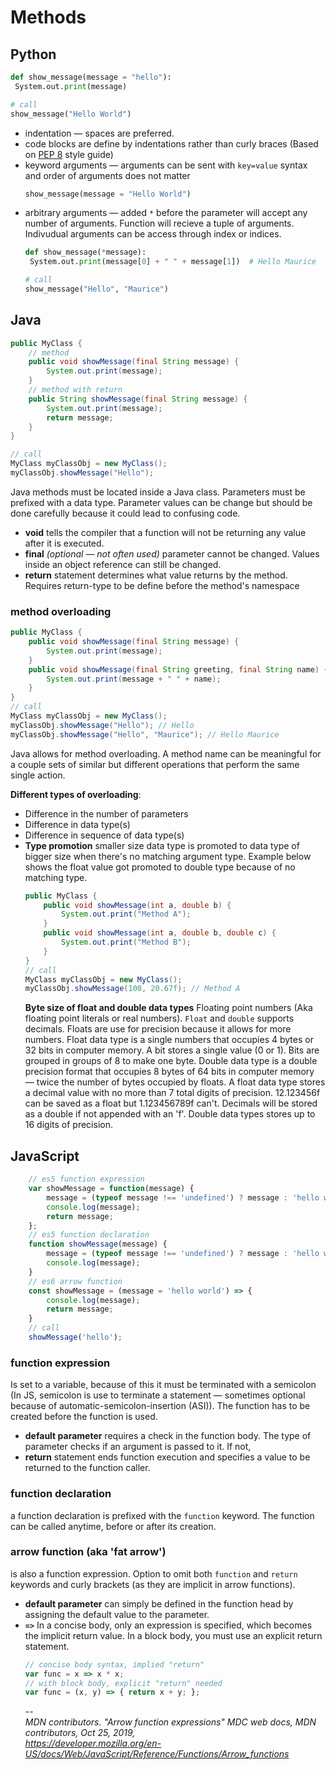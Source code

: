 # Methods
## Python
```python
def show_message(message = "hello"):
 System.out.print(message)

# call
show_message("Hello World")
```
- indentation — spaces are preferred.
- code blocks are define by indentations rather than curly braces (Based on [PEP 8](https://www.python.org/dev/peps/pep-0008/) style guide)
- keyword arguments — arguments can be sent with `key=value` syntax and order of arguments does not matter
    ```python
    show_message(message = "Hello World")
    ```
- arbitrary arguments — added `*` before the parameter will accept any number of arguments. Function will recieve a tuple of arguments. Indivudual arguments can be access through index or indices.
    ```python
    def show_message(*message):
     System.out.print(message[0] + " " + message[1])  # Hello Maurice

    # call
    show_message("Hello", "Maurice")
    ```

## Java
```java
public MyClass {
    // method
    public void showMessage(final String message) {
        System.out.print(message);
    }
    // method with return
    public String showMessage(final String message) {
        System.out.print(message);
        return message;
    }
}

// call
MyClass myClassObj = new MyClass();
myClassObj.showMessage("Hello");
```
Java methods must be located inside a Java class. Parameters must be prefixed with a data type. Parameter values can be change but should be done carefully because it could lead to confusing code.
- **void** tells the compiler that a function will not be returning any value after it is executed.
- **final** *(optional — not often used)* parameter cannot be changed. Values inside an object reference can still be changed.
- **return** statement determines what value returns by the method. Requires return-type to be define before the method's namespace

### method overloading
```java
public MyClass {
    public void showMessage(final String message) {
        System.out.print(message);
    }
    public void showMessage(final String greeting, final String name) {
        System.out.print(message + " " + name);
    }
}
// call
MyClass myClassObj = new MyClass();
myClassObj.showMessage("Hello"); // Hello
myClassObj.showMessage("Hello", "Maurice"); // Hello Maurice
```
Java allows for method overloading. A method name can be meaningful for a couple sets of similar but different operations that perform the same single action.

**Different types of overloading**:
- Difference in the number of parameters
- Difference in data type(s)
- Difference in sequence of data type(s)
- **Type promotion** smaller size data type is promoted to data type of bigger size when there's no matching argument type. Example below shows the float value got promoted to double type because of no matching type.
    ```java
    public MyClass {
        public void showMessage(int a, double b) {
            System.out.print("Method A");
        }
        public void showMessage(int a, double b, double c) {
            System.out.print("Method B");
        }
    }
    // call
    MyClass myClassObj = new MyClass();
    myClassObj.showMessage(100, 20.67f); // Method A
    ```
    **Byte size of float and double data types**
    Floating point numbers (Aka floating point literals or real numbers). `Float` and `double` supports decimals. Floats are use for precision because it allows for more numbers. Float data type is a single numbers that occupies 4 bytes or 32 bits in computer memory. A bit stores a single value (0 or 1). Bits are grouped in groups of 8 to make one byte. Double data type is a double precision format that occupies 8 bytes of 64 bits in computer memory — twice the number of bytes occupied by floats. A float data type stores a decimal value with no more than 7 total digits of precision. 12.123456f can be saved as a float but 1.123456789f can't. Decimals will be stored as a double if not appended with an 'f'. Double data types stores up to 16 digits of precision.

## JavaScript
```javascript
    // es5 function expression
    var showMessage = function(message) {
        message = (typeof message !== 'undefined') ? message : 'hello world';
        console.log(message);
        return message;
    };
    // es5 function declaration
    function showMessage(message) {
        message = (typeof message !== 'undefined') ? message : 'hello world';
        console.log(message);
    }
    // es6 arrow function
    const showMessage = (message = 'hello world') => {
        console.log(message);
        return message;
    }
    // call
    showMessage('hello');
```
### function expression
Is set to a variable, because of this it must be terminated with a semicolon (In JS, semicolon is use to terminate a statement — sometimes optional because of automatic-semicolon-insertion (ASI)). The function has to be created before the function is used.
- **default parameter** requires a check in the function body. The type of parameter checks if an argument is passed to it. If not,
- **return** statement ends function execution and specifies a value to be returned to the function caller.
### function declaration
a function declaration is prefixed with the `function` keyword. The function can be called anytime, before or after its creation.
### arrow function (aka 'fat arrow')
is also a function expression. Option to omit both `function` and `return` keywords and curly brackets (as they are implicit in arrow functions).  
- **default parameter** can simply be defined in the function head by assigning the default value to the parameter.
- **`=>`** In a concise body, only an expression is specified, which becomes the implicit return value. In a block body, you must use an explicit return statement.
    ```javascript
    // concise body syntax, implied "return"
    var func = x => x * x;                  
    // with block body, explicit "return" needed
    var func = (x, y) => { return x + y; };
    ```
    --  
    *MDN contributors. "Arrow function expressions" MDC web docs, MDN contributors, Oct 25, 2019,*  
    *https://developer.mozilla.org/en-US/docs/Web/JavaScript/Reference/Functions/Arrow_functions*
